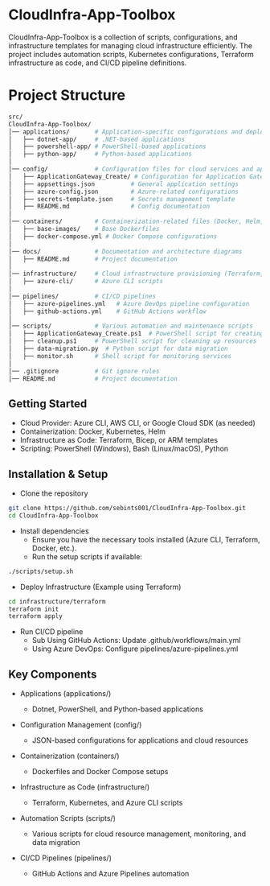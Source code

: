 # CloudInfra-App-Toolbox
CloudInfra-App-Toolbox is a collection of scripts, configurations, and infrastructure templates for managing cloud infrastructure efficiently. The project includes automation scripts, Kubernetes configurations, Terraform infrastructure as code, and CI/CD pipeline definitions.

# Project Structure

```bash
src/
CloudInfra-App-Toolbox/
│── applications/       # Application-specific configurations and deployments
│   ├── dotnet-app/     # .NET-based applications
│   ├── powershell-app/ # PowerShell-based applications
│   ├── python-app/     # Python-based applications
│
│── config/             # Configuration files for cloud services and applications
│   ├── ApplicationGateway_Create/ # Configuration for Application Gateway
│   ├── appsettings.json          # General application settings
│   ├── azure-config.json         # Azure-related configurations
│   ├── secrets-template.json     # Secrets management template
│   ├── README.md                 # Config documentation
│
│── containers/         # Containerization-related files (Docker, Helm, etc.)
│   ├── base-images/    # Base Dockerfiles
│   ├── docker-compose.yml # Docker Compose configurations
│
│── docs/               # Documentation and architecture diagrams
│   ├── README.md       # Project documentation
│
│── infrastructure/     # Cloud infrastructure provisioning (Terraform, ARM, Bicep)
│   ├── azure-cli/      # Azure CLI scripts
│
│── pipelines/          # CI/CD pipelines
│   ├── azure-pipelines.yml   # Azure DevOps pipeline configuration
│   ├── github-actions.yml    # GitHub Actions workflow
│
│── scripts/            # Various automation and maintenance scripts
│   ├── ApplicationGateway_Create.ps1  # PowerShell script for creating an Azure Application Gateway
│   ├── cleanup.ps1     # PowerShell script for cleaning up resources
│   ├── data-migration.py  # Python script for data migration
│   ├── monitor.sh      # Shell script for monitoring services
│
│── .gitignore          # Git ignore rules
│── README.md           # Project documentation
```

## Getting Started

- Cloud Provider: Azure CLI, AWS CLI, or Google Cloud SDK (as needed)
- Containerization: Docker, Kubernetes, Helm
- Infrastructure as Code: Terraform, Bicep, or ARM templates
- Scripting: PowerShell (Windows), Bash (Linux/macOS), Python

## Installation & Setup
- Clone the repository
```bash
git clone https://github.com/sebints001/CloudInfra-App-Toolbox.git
cd CloudInfra-App-Toolbox
```
- Install dependencies
  - Ensure you have the necessary tools installed (Azure CLI, Terraform, Docker, etc.).
  - Run the setup scripts if available:
```bash
./scripts/setup.sh
```
- Deploy Infrastructure (Example using Terraform)
```bash
cd infrastructure/terraform
terraform init
terraform apply
```
* Run CI/CD pipeline
  - Sub Using GitHub Actions: Update .github/workflows/main.yml
  - Using Azure DevOps: Configure pipelines/azure-pipelines.yml

## Key Components
- Applications (applications/)

  - Dotnet, PowerShell, and Python-based applications

- Configuration Management (config/)

  - JSON-based configurations for applications and cloud resources

- Containerization (containers/)

  - Dockerfiles and Docker Compose setups

- Infrastructure as Code (infrastructure/)

  - Terraform, Kubernetes, and Azure CLI scripts

- Automation Scripts (scripts/)

  - Various scripts for cloud resource management, monitoring, and data migration

- CI/CD Pipelines (pipelines/)

  - GitHub Actions and Azure Pipelines automation